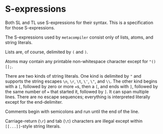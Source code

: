 # S-expressions

Both SL and TL use S-expressions for their syntax. This is a specification for those S-expressions.

The S-expressions used by `metacompiler` consist only of lists, atoms, and string literals.

Lists are, of course, delimited by `(` and `)`.

Atoms may contain any printable non-whitespace character except for `"()[];`.

There are two kinds of string literals. One kind is delimited by `"` and supports the string escapes `\n`, `\r`, `\t`, `\'`, `\"`, and `\\`. The other kind begins with a `[`, followed by zero or more `=`s, then a `[`, and ends with `]`, followed by the same number of `=` that started it, followed by `]`. It can span multiple lines. There are no escape sequences; everything is interpreted literally except for the end-delimiter.

Comments begin with semicolons and run until the end of the line.

Carriage-return (`\r`) and tab (`\t`) characters are illegal except within `[[...]]`-style string literals.
